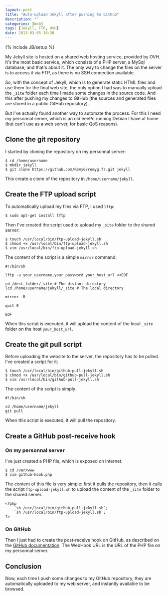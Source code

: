 ```yaml
---
layout: post
title: "Auto-upload Jekyll after pushing to GitHub"
description: ""
categories: [Web]
tags: [Jekyll, FTP, OVH]
date: 2013-03-05 18:30
---
```

{% include JB/setup %}

My Jekyll site is hosted on a shared web hosting service, provided by OVH. It's the most basic service, which consists of a PHP server, a MySql database, and that's about it. The only way to change the files on the server is to access it via FTP, as there is no SSH connection available.

So, with the concept of Jekyll, which is to generate static HTML files and use them for the final web site, the only option I had was to manually upload the `_site` folder each time I made some changes in the source code. And this after pushing my changes to GitHub (the sources and generated files are stored in a public GitHub repository).

But I've actually found another way to automate the process. For this I need my personnal server, which is an old eeePc running Debian I have at home (but can't use as a web server, for basic QoS reasons).

<!--more-->

## Clone the git repository

I started by cloning the repository on my personnal server:

    $ cd /home/username
    $ mkdir jekyll
    $ git clone https://github.com/RemyG/remyg.fr.git jekyll

This create a clone of the repository in `/home/username/jekyll`.

## Create the FTP upload script

To automatically upload my files via FTP, I used `lftp`:

    $ sudo apt-get install lftp

Then I've created the script used to upload my `_site` folder to the shared server:

    $ touch /usr/local/bin/ftp-upload-jekyll.sh
    $ chmod +x /usr/local/bin/ftp-upload-jekyll.sh
    $ vim /usr/local/bin/ftp-upload-jekyll.sh

The content of the script is a simple `mirror` command:

    #!/bin/sh

    lftp -u your_username,your_password your_host_url <<EOF

    cd /dest_folder/_site # The distant directory
    lcd /home/username/jekyll/_site # The local directory

    mirror -R

    quit 0

    EOF
	
When this script is executed, it will upload the content of the local `_site` folder on the host `your_host_url`.

## Create the git pull script

Before uploading the website to the server, the repository has to be pulled. I've created a script for it:

    $ touch /usr/local/bin/github-pull-jekyll.sh
    $ chmod +x /usr/local/bin/github-pull-jekyll.sh
    $ vim /usr/local/bin/github-pull-jekyll.sh

The content of the script is simply:

    #!/bin/sh

    cd /home/username/jekyll
    git pull

When this script is executed, it will pull the repository.

## Create a GitHub post-receive hook

### On my personnal server

I've just created a PHP file, which is exposed on Internet.

    $ cd /var/www
    $ vim github-hook.php

The content of this file is very simple: first it pulls the repository, then it calls the script `ftp-upload-jekyll.sh` to upload the content of the `_site` folder to the shared server.

    <?php
        `sh /usr/local/bin/github-pull-jekyll.sh`;
        `sh /usr/local/bin/ftp-upload-jekyll.sh`;
    ?>

### On GitHub

Then I just had to create the post-receive hook on GitHub, as described on the [GitHub documentation](https://help.github.com/articles/post-receive-hooks). The WebHook URL is the URL of the PHP file on my personnal server.

## Conclusion

Now, each time I push some changes to my GitHub repository, they are automatically uploaded to my web server, and instantly available to be browsed.
